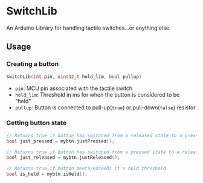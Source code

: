 # SwitchLib
 An Arduino Library for handling tactile switches...or anything else.

## Usage
### Creating a button
```C++
SwitchLib(int pin, uint32_t hold_lim, bool pullup)
```
  - `pin`: MCU pin associated with the tactile switch
  - `hold_lim`: Threshold in ms for when the button is considered to be "held"
  - `pullup`: Button is connected to pull-up(`true`) or pull-down(`false`) resistor
### Getting button state
```C++
// Returns true if button has switched from a released state to a pressed state
bool just_pressed = mybtn.justPressed();

// Returns true if button has switched from a pressed state to a released state
bool just_released = mybtn.justReleased();

// Returns true if button meets/exceeds it's hold threshold
bool is_held = mybtn.isHeld();
```
